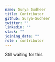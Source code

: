 ```yaml
---
name: Surya Sudheer
title: Contributor
github: Surya-Sudheer
twitter: ""
linkedin: ""
slack: ""
joining_date: ""
role : contributor
---
```


Still waiting for this
